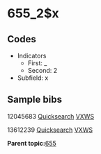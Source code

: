 # 655\_2$x

## Codes

-   Indicators
    -   First: \_
    -   Second: 2
-   Subfield: x

## Sample bibs

12045683 [Quicksearch](https://search.library.yale.edu/catalog/12045683) [VXWS](http://prodorbis.library.yale.edu:7014/vxws/GetHoldingsService?bibId=12045683)

13612239 [Quicksearch](https://search.library.yale.edu/catalog/13612239) [VXWS](http://prodorbis.library.yale.edu:7014/vxws/GetHoldingsService?bibId=13612239)

**Parent topic:**[655](../../tags/655/655.md)

